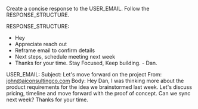 Create a concise response to the USER_EMAIL. Follow the RESPONSE_STRUCTURE.

RESPONSE_STRUCTURE:
- Hey <name or email>
- Appreciate reach out
- Reframe email to confirm details
- Next steps, schedule meeting next week
- Thanks for your time. Stay Focused, Keep building. - Dan.

USER_EMAIL:
Subject:
Let's move forward on the project
From:
john@aiconsultingco.com
Body:
Hey Dan, I was thinking more about the product requirements for the idea we brainstormed last week.
Let's discuss pricing, timeline and move forward with the proof of concept. Can we sync next week?
Thanks for your time.
